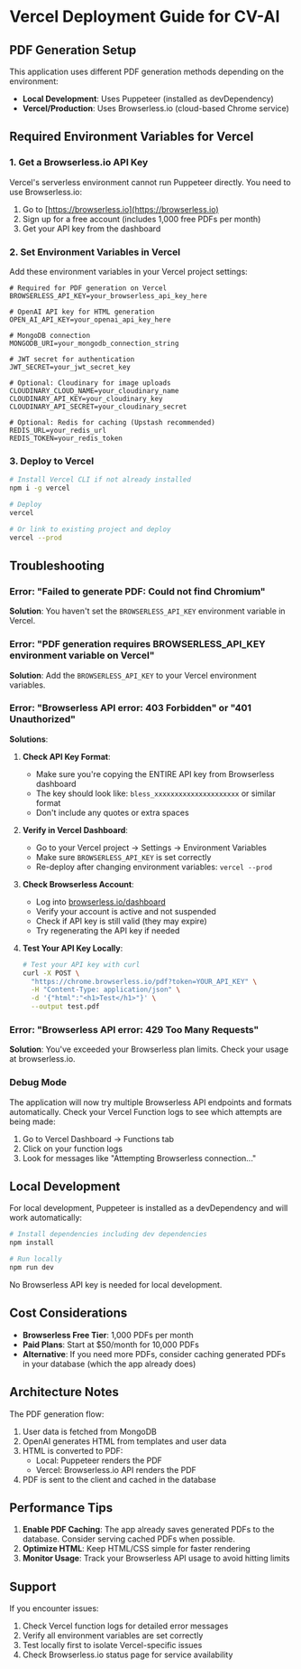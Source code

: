 # Vercel Deployment Guide for CV-AI

## PDF Generation Setup

This application uses different PDF generation methods depending on the environment:
- **Local Development**: Uses Puppeteer (installed as devDependency)
- **Vercel/Production**: Uses Browserless.io (cloud-based Chrome service)

## Required Environment Variables for Vercel

### 1. Get a Browserless.io API Key

Vercel's serverless environment cannot run Puppeteer directly. You need to use Browserless.io:

1. Go to [https://browserless.io](https://browserless.io)
2. Sign up for a free account (includes 1,000 free PDFs per month)
3. Get your API key from the dashboard

### 2. Set Environment Variables in Vercel

Add these environment variables in your Vercel project settings:

```env
# Required for PDF generation on Vercel
BROWSERLESS_API_KEY=your_browserless_api_key_here

# OpenAI API key for HTML generation
OPEN_AI_API_KEY=your_openai_api_key_here

# MongoDB connection
MONGODB_URI=your_mongodb_connection_string

# JWT secret for authentication
JWT_SECRET=your_jwt_secret_key

# Optional: Cloudinary for image uploads
CLOUDINARY_CLOUD_NAME=your_cloudinary_name
CLOUDINARY_API_KEY=your_cloudinary_key
CLOUDINARY_API_SECRET=your_cloudinary_secret

# Optional: Redis for caching (Upstash recommended)
REDIS_URL=your_redis_url
REDIS_TOKEN=your_redis_token
```

### 3. Deploy to Vercel

```bash
# Install Vercel CLI if not already installed
npm i -g vercel

# Deploy
vercel

# Or link to existing project and deploy
vercel --prod
```

## Troubleshooting

### Error: "Failed to generate PDF: Could not find Chromium"
**Solution**: You haven't set the `BROWSERLESS_API_KEY` environment variable in Vercel.

### Error: "PDF generation requires BROWSERLESS_API_KEY environment variable on Vercel"
**Solution**: Add the `BROWSERLESS_API_KEY` to your Vercel environment variables.

### Error: "Browserless API error: 403 Forbidden" or "401 Unauthorized"
**Solutions**:
1. **Check API Key Format**: 
   - Make sure you're copying the ENTIRE API key from Browserless dashboard
   - The key should look like: `bless_xxxxxxxxxxxxxxxxxxxxx` or similar format
   - Don't include any quotes or extra spaces
   
2. **Verify in Vercel Dashboard**:
   - Go to your Vercel project → Settings → Environment Variables
   - Make sure `BROWSERLESS_API_KEY` is set correctly
   - Re-deploy after changing environment variables: `vercel --prod`
   
3. **Check Browserless Account**:
   - Log into [browserless.io/dashboard](https://browserless.io/dashboard)
   - Verify your account is active and not suspended
   - Check if API key is still valid (they may expire)
   - Try regenerating the API key if needed
   
4. **Test Your API Key Locally**:
   ```bash
   # Test your API key with curl
   curl -X POST \
     "https://chrome.browserless.io/pdf?token=YOUR_API_KEY" \
     -H "Content-Type: application/json" \
     -d '{"html":"<h1>Test</h1>"}' \
     --output test.pdf
   ```

### Error: "Browserless API error: 429 Too Many Requests"
**Solution**: You've exceeded your Browserless plan limits. Check your usage at browserless.io.

### Debug Mode
The application will now try multiple Browserless API endpoints and formats automatically. Check your Vercel Function logs to see which attempts are being made:
1. Go to Vercel Dashboard → Functions tab
2. Click on your function logs
3. Look for messages like "Attempting Browserless connection..."

## Local Development

For local development, Puppeteer is installed as a devDependency and will work automatically:

```bash
# Install dependencies including dev dependencies
npm install

# Run locally
npm run dev
```

No Browserless API key is needed for local development.

## Cost Considerations

- **Browserless Free Tier**: 1,000 PDFs per month
- **Paid Plans**: Start at $50/month for 10,000 PDFs
- **Alternative**: If you need more PDFs, consider caching generated PDFs in your database (which the app already does)

## Architecture Notes

The PDF generation flow:
1. User data is fetched from MongoDB
2. OpenAI generates HTML from templates and user data
3. HTML is converted to PDF:
   - Local: Puppeteer renders the PDF
   - Vercel: Browserless.io API renders the PDF
4. PDF is sent to the client and cached in the database

## Performance Tips

1. **Enable PDF Caching**: The app already saves generated PDFs to the database. Consider serving cached PDFs when possible.
2. **Optimize HTML**: Keep HTML/CSS simple for faster rendering
3. **Monitor Usage**: Track your Browserless API usage to avoid hitting limits

## Support

If you encounter issues:
1. Check Vercel function logs for detailed error messages
2. Verify all environment variables are set correctly
3. Test locally first to isolate Vercel-specific issues
4. Check Browserless.io status page for service availability
